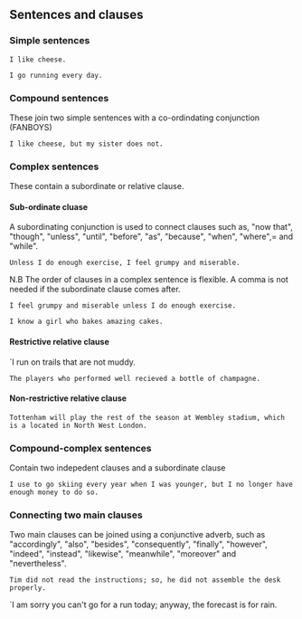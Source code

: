 ## Sentences and clauses

### Simple sentences

`I like cheese.`

`I go running every day.`

### Compound sentences
These join two simple sentences with a co-ordindating conjunction (FANBOYS)

`I like cheese, but my sister does not.`

### Complex sentences
These contain a subordinate or relative clause.

#### Sub-ordinate cluase
A subordinating conjunction is used to connect clauses such as, "now that", "though", "unless", "until", "before", "as", "because", "when", "where",= and "while".

`Unless I do enough exercise, I feel grumpy and miserable.`

N.B The order of clauses in a complex sentence is flexible. A comma is not needed if the subordinate clause comes after.

`I feel grumpy and miserable unless I do enough exercise.`

`I know a girl who bakes amazing cakes.`

#### Restrictive relative clause

`I run on trails that are not muddy.

`The players who performed well recieved a bottle of champagne.`

#### Non-restrictive relative clause

`Tottenham will play the rest of the season at Wembley stadium, which is a located in North West London.`

### Compound-complex sentences
Contain two indepedent clauses and a subordinate clause

`I use to go skiing every year when I was younger, but I no longer have enough money to do so.`


### Connecting two main clauses

Two main clauses can be joined using a conjunctive adverb, such as "accordingly", "also", "besides", "consequently", "finally", "however", "indeed", "instead", "likewise", "meanwhile", "moreover" and "nevertheless".

`Tim did not read the instructions; so, he did not assemble the desk properly.` 

`I am sorry you can't go for a run today; anyway, the forecast is for rain. 
